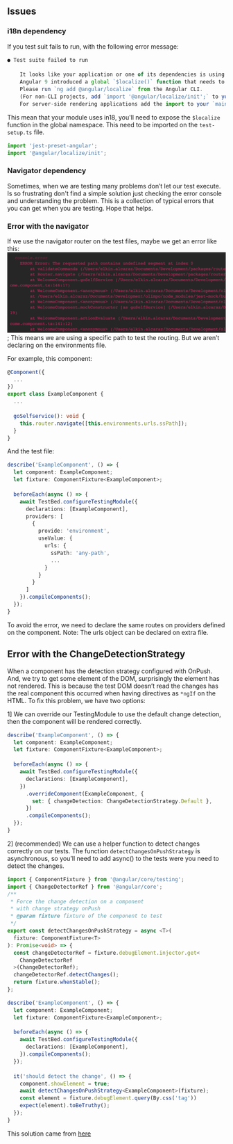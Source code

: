 ## Issues

### i18n dependency
If you test suit fails to run, with the following error message:
```ts
● Test suite failed to run

    It looks like your application or one of its dependencies is using i18n.
    Angular 9 introduced a global `$localize()` function that needs to be loaded.
    Please run `ng add @angular/localize` from the Angular CLI.
    (For non-CLI projects, add `import '@angular/localize/init';` to your `polyfills.ts` file.
    For server-side rendering applications add the import to your `main.server.ts` file.)
```
This mean that your module uses in18, you'll need to expose the ```$localize``` function in the global namespace. This need to be imported on the ```test-setup.ts``` file.

```ts
import 'jest-preset-angular';
import '@angular/localize/init';
```

### Navigator dependency
Sometimes, when we are testing many problems don’t let our test execute. Is so frustrating don't find a simple solution just checking the error console and understanding the problem. This is a collection of typical errors that you can get when you are testing. Hope that helps.

### Error with the navigator
If we use the navigator router on the test files, maybe we get an error like this:
![error navigator](./assets/NavigatorError.png "Error");
This means we are using a specific path to test the routing. But we aren’t declaring on the environments file.

For example, this component:
```ts
@Component({
  ...
})
export class ExampleComponent {
  ...
  
  goSelfservice(): void {
    this.router.navigate([this.environments.urls.ssPath]);
  }
}

```

And the test file:
```ts
describe('ExampleComponent', () => {
  let component: ExampleComponent;
  let fixture: ComponentFixture<ExampleComponent>;

  beforeEach(async () => {
    await TestBed.configureTestingModule({
      declarations: [ExampleComponent],
      providers: [
        {
          provide: 'environment',
          useValue: {
            urls: {
              ssPath: 'any-path',
              ...
            }
          }
        }
      ]
    }).compileComponents();
  });
}

```
To avoid the error, we need to declare the same routes on providers defined on the component.
Note: The urls object can be declared on extra file.

## Error with the ChangeDetectionStrategy
When a component has the detection strategy configured with OnPush. And, we try to get some element of the DOM, surprisingly the element has not rendered. This is because the test DOM doesn’t read the changes has the real component this occurred when having directives as ```*ngIf``` on the HTML. To fix this problem, we have two options:

1] We can override our TestingModule to use the default change detection, then the component will be rendered correctly.
```ts
describe('ExampleComponent', () => {
  let component: ExampleComponent;
  let fixture: ComponentFixture<ExampleComponent>;

  beforeEach(async () => {
    await TestBed.configureTestingModule({
      declarations: [ExampleComponent],
    })
      .overrideComponent(ExampleComponent, {
        set: { changeDetection: ChangeDetectionStrategy.Default },
      })
      .compileComponents();
  });
}
```

2] (recommended) We can use a helper function to detect changes correctly on our tests. The function ```detectChangesOnPushStrategy``` is asynchronous, so you’ll need to add async() to the tests were you need to detect the changes.

```ts
import { ComponentFixture } from '@angular/core/testing';
import { ChangeDetectorRef } from '@angular/core';
/**
 * Force the change detection on a component
 * with change strategy onPush
 * @param fixture fixture of the component to test
 */
export const detectChangesOnPushStrategy = async <T>(
  fixture: ComponentFixture<T>
): Promise<void> => {
  const changeDetectorRef = fixture.debugElement.injector.get<
    ChangeDetectorRef
  >(ChangeDetectorRef);
  changeDetectorRef.detectChanges();
  return fixture.whenStable();
};
```

```ts
describe('ExampleComponent', () => {
  let component: ExampleComponent;
  let fixture: ComponentFixture<ExampleComponent>;

  beforeEach(async () => {
    await TestBed.configureTestingModule({
      declarations: [ExampleComponent],
    }).compileComponents();
  });
  
  it('should detect the change', () => {
    component.showElement = true;
    await detectChangesOnPushStrategy<ExampleComponent>(fixture);
    const element = fixture.debugElement.query(By.css('tag'))
    expect(element).toBeTruthy();
  });
}
```
This solution came from [here](https://stackoverflow.com/questions/42656045/angular2-testing-and-resolved-data-how-to-test-ngoninit)
